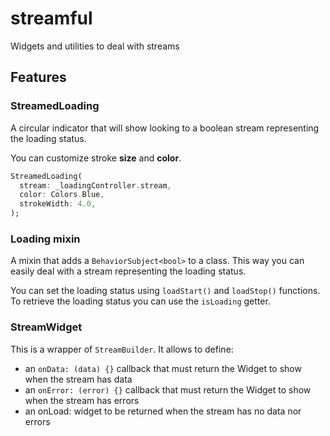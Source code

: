 # streamful

Widgets and utilities to deal with streams

## Features

### StreamedLoading

A circular indicator that will show looking to a boolean stream representing the loading status.

You can customize stroke **size** and **color**.

```dart
StreamedLoading(
  stream: _loadingController.stream,
  color: Colors.Blue,
  strokeWidth: 4.0,
);
```

### Loading mixin

A mixin that adds a `BehaviorSubject<bool>` to a class. This way you can easily deal with a stream representing the loading status.

You can set the loading status using `loadStart()` and `loadStop()` functions.
To retrieve the loading status you can use the `isLoading` getter.

### StreamWidget

This is a wrapper of `StreamBuilder`. It allows to define:
- an `onData: (data) {}` callback that must return the Widget to show when the stream has data
- an `onError: (error) {}` callback that must return the Widget to show when the stream has errors
- an onLoad: widget to be returned when the stream has no data nor errors

